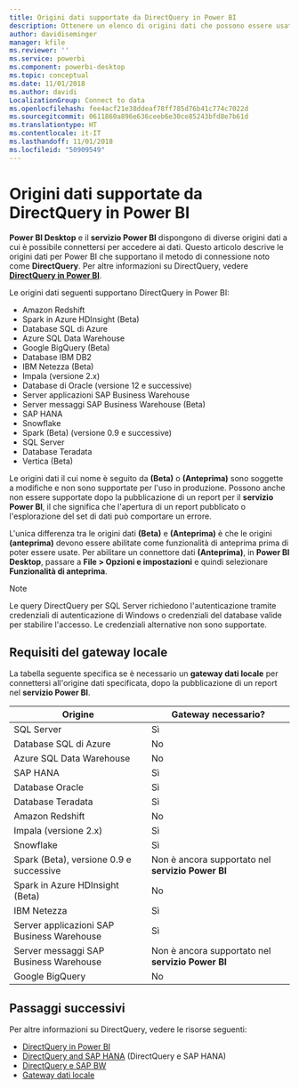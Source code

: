 ```yaml
---
title: Origini dati supportate da DirectQuery in Power BI
description: Ottenere un elenco di origini dati che possono essere usati da DirectQuery.
author: davidiseminger
manager: kfile
ms.reviewer: ''
ms.service: powerbi
ms.component: powerbi-desktop
ms.topic: conceptual
ms.date: 11/01/2018
ms.author: davidi
LocalizationGroup: Connect to data
ms.openlocfilehash: fee4acf21e38ddeaf78ff785d76b41c774c7022d
ms.sourcegitcommit: 0611860a896e636ceeb6e30ce85243bfd8e7b61d
ms.translationtype: HT
ms.contentlocale: it-IT
ms.lasthandoff: 11/01/2018
ms.locfileid: "50909549"
---
```

# <a name="data-sources-supported-by-directquery-in-power-bi"></a>Origini dati supportate da DirectQuery in Power BI
**Power BI Desktop** e il **servizio Power BI** dispongono di diverse origini dati a cui è possibile connettersi per accedere ai dati. Questo articolo descrive le origini dati per Power BI che supportano il metodo di connessione noto come **DirectQuery**. Per altre informazioni su DirectQuery, vedere [**DirectQuery in Power BI**](desktop-directquery-about.md).

Le origini dati seguenti supportano DirectQuery in Power BI:

* Amazon Redshift
* Spark in Azure HDInsight (Beta)
* Database SQL di Azure
* Azure SQL Data Warehouse
* Google BigQuery (Beta)
* Database IBM DB2
* IBM Netezza (Beta)
* Impala (versione 2.x)
* Database di Oracle (versione 12 e successive)
* Server applicazioni SAP Business Warehouse
* Server messaggi SAP Business Warehouse (Beta)
* SAP HANA
* Snowflake
* Spark (Beta) (versione 0.9 e successive)
* SQL Server
* Database Teradata
* Vertica (Beta)

Le origini dati il cui nome è seguito da **(Beta)** o **(Anteprima)** sono soggette a modifiche e non sono supportate per l'uso in produzione. Possono anche non essere supportate dopo la pubblicazione di un report per il **servizio Power BI**, il che significa che l'apertura di un report pubblicato o l'esplorazione del set di dati può comportare un errore.

L'unica differenza tra le origini dati **(Beta)** e **(Anteprima)** è che le origini **(anteprima)** devono essere abilitate come funzionalità di anteprima prima di poter essere usate. Per abilitare un connettore dati **(Anteprima)**, in **Power BI Desktop**, passare a **File > Opzioni e impostazioni** e quindi selezionare **Funzionalità di anteprima**.

> [!NOTE]
> Le query DirectQuery per SQL Server richiedono l'autenticazione tramite credenziali di autenticazione di Windows o credenziali del database valide per stabilire l'accesso. Le credenziali alternative non sono supportate.
>

## <a name="on-premises-gateway-requirements"></a>Requisiti del gateway locale
La tabella seguente specifica se è necessario un **gateway dati locale** per connettersi all'origine dati specificata, dopo la pubblicazione di un report nel **servizio Power BI**.

| Origine | Gateway necessario? |
| --- | --- |
| SQL Server |Sì |
| Database SQL di Azure |No |
| Azure SQL Data Warehouse |No |
| SAP HANA |Sì |
| Database Oracle |Sì |
| Database Teradata |Sì |
| Amazon Redshift |No |
| Impala (versione 2.x) |Sì |
| Snowflake |Sì |
| Spark (Beta), versione 0.9 e successive |Non è ancora supportato nel **servizio Power BI** |
| Spark in Azure HDInsight (Beta) |No |
| IBM Netezza |Sì |
| Server applicazioni SAP Business Warehouse |Sì |
| Server messaggi SAP Business Warehouse |Non è ancora supportato nel **servizio Power BI** |
| Google BigQuery |No |


## <a name="next-steps"></a>Passaggi successivi
Per altre informazioni su DirectQuery, vedere le risorse seguenti:

* [DirectQuery in Power BI](desktop-directquery-about.md)
* [DirectQuery and SAP HANA](desktop-directquery-sap-hana.md) (DirectQuery e SAP HANA)
* [DirectQuery e SAP BW](desktop-directquery-sap-bw.md)
* [Gateway dati locale](service-gateway-onprem.md)

